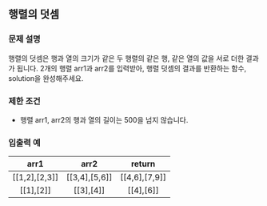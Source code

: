 ## 행렬의 덧셈

### 문제 설명

행렬의 덧셈은 행과 열의 크기가 같은 두 행렬의 같은 행, 같은 열의 값을 서로 더한 결과가 됩니다. 2개의 행렬 arr1과 arr2를 입력받아, 행렬 덧셈의 결과를 반환하는 함수, solution을 완성해주세요.

### 제한 조건

- 행렬 arr1, arr2의 행과 열의 길이는 500을 넘지 않습니다.

### 입출력 예

|     arr1      |     arr2      |    return     |
| :-----------: | :-----------: | :-----------: |
| [[1,2],[2,3]] | [[3,4],[5,6]] | [[4,6],[7,9]] |
|   [[1],[2]]   |   [[3],[4]]   |   [[4],[6]]   |
